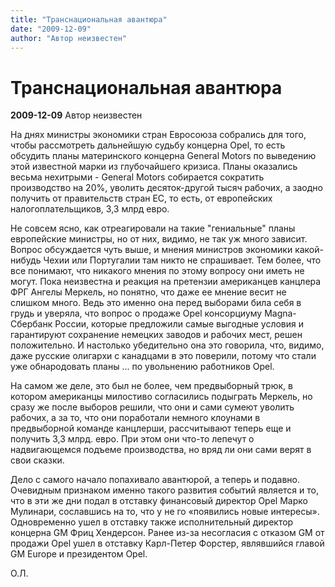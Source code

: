 ```yaml
---
title: "Транснациональная авантюра"
date: "2009-12-09"
author: "Автор неизвестен"
---
```


# Транснациональная авантюра

**2009-12-09** Автор неизвестен

На днях министры экономики стран Евросоюза собрались для того, чтобы рассмотреть дальнейшую судьбу концерна Opel, то есть обсудить планы материнского концерна General Motors по выведению этой известной марки из глубочайшего кризиса. Планы оказались весьма нехитрыми - General Motors собирается сократить производство на 20%, уволить десяток-другой тысяч рабочих, а заодно получить от правительств стран ЕС, то есть, от европейских налогоплательщиков, 3,3 млрд евро.

Не совсем ясно, как отреагировали на такие "гениальные" планы европейские министры, но от них, видимо, не так уж много зависит. Вопрос обсуждается чуть выше, и мнения министров экономики какой-нибудь Чехии или Португалии там никто не спрашивает. Тем более, что все понимают, что никакого мнения по этому вопросу они иметь не могут. Пока неизвестна и реакция на претензии американцев канцлера ФРГ Ангелы Меркель, но понятно, что даже ее мнение весит не слишком много. Ведь это именно она перед выборами била себя в грудь и уверяла, что вопрос о продаже Opel консорциуму Magna-Сбербанк России, которые предложили самые выгодные условия и гарантируют сохранение немецких заводов и рабочих мест, решен положительно. И настолько убедительно она это говорила, что, видимо, даже русские олигархи с канадцами в это поверили, потому что стали уже обнародовать планы ... по увольнению работников Opel.

На самом же деле, это был не более, чем предвыборный трюк, в котором американцы милостиво согласились подыграть Меркель, но сразу же после выборов решили, что они и сами сумеют уволить рабочих, а за то, что они поработали немного клоунами в предвыборной команде канцлерши, рассчитывают теперь еще и получить 3,3 млрд. евро. При этом они что-то лепечут о надвигающемся подъеме производства, но вряд ли они сами верят в свои сказки.

Дело с самого начало попахивало авантюрой, а теперь и подавно. Очевидным признаком именно такого развития событий является и то, что в эти же дни подал в отставку финансовый директор Opel Марко Мулинари, сославшись на то, что у не го «появились новые интересы». Одновременно ушел в отставку также исполнительный директор концерна GM Фриц Хендерсон. Ранее из-за несогласия с отказом GM от продажи Opel ушел в отставку Карл-Петер Форстер, являвшийся главой GM Europe и президентом Opel.

О.Л.